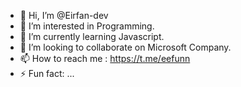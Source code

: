 - 👋 Hi, I’m @Eirfan-dev
- 👀 I’m interested in Programming.
- 🌱 I’m currently learning Javascript.
- 💞️ I’m looking to collaborate on Microsoft Company.
- 📫 How to reach me : https://t.me/eefunn
- ⚡ Fun fact: ...

<!---
Eirfan-dev/Eirfan-dev is a ✨ special ✨ repository because its `README.md` (this file) appears on your GitHub profile.
You can click the Preview link to take a look at your changes.
--->
